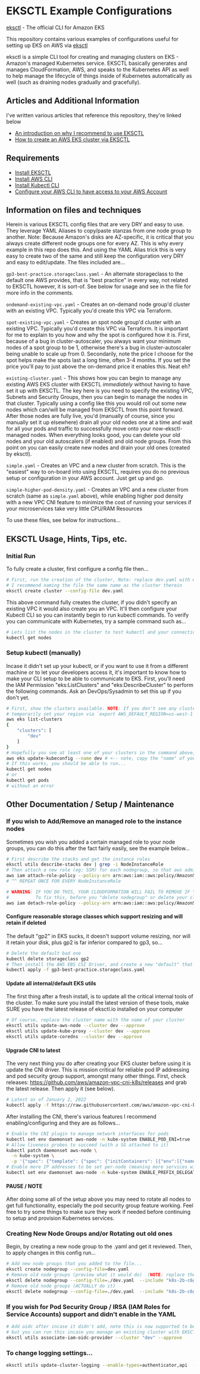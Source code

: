 # EKSCTL Example Configurations

[eksctl](https://eksctl.io) - The official CLI for Amazon EKS

This repository contains various examples of configurations useful for setting up EKS on AWS via [eksctl](https://eksctl.io)

eksctl is a simple CLI tool for creating and managing clusters on EKS - Amazon's managed Kubernetes service. EKSCTL basically generates and manages CloudFormation, AWS, and speaks to the Kubernetes API as well to help manage the lifecycle of things inside of Kubernetes automatically as well (such as draining nodes gradually and gracefully).


## Articles and Additional Information

I've written various articles that reference this repository, they're linked below

* [An introduction on why I recommend to use EKSCTL](https://www.devops-nirvana.com/manage-kubernetes-clusters-on-aws-with-eksctl/)
* [How to create an AWS EKS cluster via EKSCTL](https://www.devops-nirvana.com/creating-a-kubernetes-cluster-on-aws-with-eksctl/)


## Requirements

- [Install EKSCTL](https://docs.aws.amazon.com/eks/latest/userguide/eksctl.html)
- [Install AWS CLI](https://docs.aws.amazon.com/cli/latest/userguide/getting-started-install.html)
- [Install Kubectl CLI](https://kubernetes.io/docs/tasks/tools/)
- [Configure your AWS CLI to have access to your AWS Account](https://docs.aws.amazon.com/cli/latest/userguide/cli-configure-quickstart.html#cli-configure-quickstart-config)


## Information on files and techniques

Herein is various EKSCTL config files that are very DRY and easy to use. They leverage YAML Aliases to copy/paste stanzas from
one node group to another. Note: Because Amazon's disks are AZ-specific, it is critical that you always create different node
groups one for every AZ. This is why every example in this repo does this. And using the YAML Alias trick this is very easy
to create two of the same and still keep the configuration very DRY and easy to edit/update. The files included are...

`gp3-best-practice.storageclass.yaml` - An alternate storageclass to the default one AWS provides, that is "best practice" in every way, not related to EKSCTL however, it is sort-of. See below for usage and see in the file for more info in the comments.

`ondemand-existing-vpc.yaml` - Creates an on-demand node group'd cluster with an existing VPC. Typically you'd create this VPC via Terraform.

`spot-existing-vpc.yaml` - Creates an spot node group'd cluster with an existing VPC. Typically you'd create this VPC via Terraform. It is
important for me to explain to you how and why the spot is configured how it is. First, because of a bug in cluster-autoscaler, you always
want your minimum nodes of a spot group to be 1, otherwise there's a bug in cluster-autoscaler being unable to scale up from 0. Secondarily,
note the price I choose for the spot helps make the spots last a long time, often 3-4 months. If you set the price you'll pay to just above the
on-demand price it enables this. Neat eh?

`existing-cluster.yaml` - This shows how you can begin to manage any existing AWS EKS cluster with EKSCTL *immediately* without having to have
set it up with EKSCTL. The key here is you need to specify the existing VPC, Subnets and Security Groups, then you can begin to manage the nodes
in that cluster. Typically using a config like this you would roll out some new nodes which can/will be managed from EKSCTL from this point forward.
After those nodes are fully live, you'd (manually of course, since you manually set it up elsewhere) drain all your old nodes one at a time and
wait for all your pods and traffic to successfully move onto your now-eksctl-managed nodes. When everything looks good, you can delete your old nodes and your old autoscalers (if enabled) and old node groups. From this point on you can easily create new nodes and drain your old ones (created by eksctl).

`simple.yaml` - Creates an VPC and a new cluster from scratch. This is the "easiest" way to on-board into using EKSCTL, requires you do
no previous setup or configuration in your AWS account. Just get up and go.

`simple-higher-pod-density.yaml` - Creates an VPC and a new cluster from scratch (same as `simple.yaml` above), while enabling higher pod density with a new VPC CNI feature to minimize the cost of running your services if your microservices take very little CPU/RAM Resources

To use these files, see below for instructions...


## EKSCTL Usage, Hints, Tips, etc.

### Initial Run
To fully create a cluster, first configure a config file then...
```bash
# First, run the creation of the cluster, Note: replace dev.yaml with whatever file(s) from above or create your own.
# I recommend naming the file the same name as the cluster therein
eksctl create cluster --config-file dev.yaml
```

This above command fully creates the cluster, if you didn't specify an existing VPC it would also create you an VPC. It'll then
configure your Kubectl CLI so you can instantly begin to run kubectl commands. To verify you can communicate with Kubernetes, try a
sample command such as...

```bash
# Lets list the nodes in the cluster to test kubectl and your connection to it.
kubectl get nodes
```

### Setup kubectl (manually)
Incase it didn't set up your kubectl, or if you want to use it from a different machine or to let your developers access it, it's important
to know how to make your CLI setup to be able to communicate to EKS. First, you'll need the IAM Permission "eks:ListClusters" and "eks:DescribeCluster" to perform the following commands. Ask an DevOps/Sysadmin to set this up if you don't yet.
```bash
# First, show the clusters available. NOTE: If you don't see any clusters, you may need to set your region first. You can
# temporarily set your region via `export AWS_DEFAULT_REGION=us-west-1` then re-running the below command
aws eks list-clusters
{
    "clusters": [
        "dev"
    ]
}
# Hopefully you see at least one of your clusters in the command above, if that works then setup your kubectl with...
aws eks update-kubeconfig --name dev # <-- note, copy the "name" of your cluster from the above command result here
# If this works, you should be able to run...
kubectl get nodes
# or
kubectl get pods
# without an error
```

## Other Documentation / Setup / Maintenance

### If you wish to Add/Remove an managed role to the instance nodes

Sometimes you wish you added a certain managed role to your node groups, you can do this after the fact fairly easily, see the example below...

```bash
# First describe the stacks and get the instance roles
eksctl utils describe-stacks dev | grep -i NodeInstanceRole
# Then attach a new role (eg: SSM) for each nodegroup, so that aws admins can ssh into the nodes via AWS SSM (do this once per nodegroup)
aws iam attach-role-policy --policy-arn arn:aws:iam::aws:policy/AmazonSSMManagedInstanceCore --role-name eksctl-dev-nodegroup-c5-all-4xlar-NodeInstanceRole-ZBE0RGVPXVF6
# ^^ REPEAT ONCE FOR EVERY NodeInstanceRole

# WARNING: IF YOU DO THIS, YOUR CLOUDFORMATION WILL FAIL TO REMOVE IF YOU WISH TO ROTATE NODES OR REMOVE KUBERNETES ENTIRELY
#          To fix this, before you "delete nodegroup" or delete your cloudformation stacks you'll need to detach this above policy, eg:
aws iam detach-role-policy --policy-arn arn:aws:iam::aws:policy/AmazonSSMManagedInstanceCore --role-name eksctl-dev-nodegroup-c5-all-4xlar-NodeInstanceRole-XWZBXB42716V
```

#### Configure reasonable storage classes which support resizing and will retain if deleted

The default "gp2" in EKS sucks, it doesn't support volume resizing, nor will it retain your disk, plus gp2 is far inferior compared to gp3, so...

```bash
# Delete the default bad one
kubectl delete storageclass gp2
# Then install the AWS EBS CSI Driver, and create a new "default" that has gp3
kubectl apply -f gp3-best-practice.storageclass.yaml
```

#### Update all internal/default EKS utils
The first thing after a fresh install, is to update all the critical internal tools of the cluster. To make sure you
install the latest version of these tools, make SURE you have the latest release of eksctl.io installed on your computer
```bash
# Of course, replace the cluster name with the name of your cluster
eksctl utils update-aws-node --cluster dev --approve
eksctl utils update-kube-proxy --cluster dev --approve
eksctl utils update-coredns --cluster dev --approve
```


#### Upgrade CNI to latest
The very next thing you do after creating your EKS cluster before using it is update the CNI driver. This is mission critical for reliable pod IP addressing and pod security group support, amongst many other things. First, check releases: https://github.com/aws/amazon-vpc-cni-k8s/releases and grab the latest release. Then apply it (see below).
```bash
# Latest as of January 2, 2022
kubectl apply -f https://raw.githubusercontent.com/aws/amazon-vpc-cni-k8s/v1.12.0/config/master/aws-k8s-cni.yaml
```

After installing the CNI, there's various features I recommend enabling/configuring and they are as follows...
```bash
# Enable the CNI plugin to manage network interfaces for pods
kubectl set env daemonset aws-node -n kube-system ENABLE_POD_ENI=true
# Allow liveness probes to succeed (with a SG attached to it)
kubectl patch daemonset aws-node \
  -n kube-system \
  -p '{"spec": {"template": {"spec": {"initContainers": [{"env":[{"name":"DISABLE_TCP_EARLY_DEMUX","value":"true"}],"name":"aws-vpc-cni-init"}]}}}}'
# Enable more IP addresses to be set per-node (meaning more services with SGs allowed per-node), a new feature in 2022
kubectl set env daemonset aws-node -n kube-system ENABLE_PREFIX_DELEGATION=true
```

#### PAUSE / NOTE
After doing some all of the setup above you may need to rotate all nodes to get full functionality, especially the pod security group feature working. Feel free to try some things to make sure they work if needed before continuing to setup and provision Kubernetes services.

### Creating New Node Groups and/or Rotating out old ones
Begin, by creating a new node group to the <envname>.yaml and get it reviewed. Then, to apply changes in this config run...
```bash
# Add new node groups that you added to the file...
eksctl create nodegroup --config-file=dev.yaml
# Remove old node groups (preview what it would do)  (NOTE: replace the "include" name to be the name of the nodegroup you are deleting)
eksctl delete nodegroup --config-file=./dev.yaml  --include "k8s-2b-c6g-xlarge-primary"
# Remove old node groups (ACTUALLY do it)
eksctl delete nodegroup --config-file=./dev.yaml  --include "k8s-2b-c6g-xlarge-primary" --approve
```

### If you wish for Pod Security Group / IRSA (IAM Roles for Service Accounts) support and didn't enable in the YAML
```bash
# Add oidc after incase it didn't add, note this is now supported to be in the yaml
# but you can run this incase you manage an existing cluster with EKSCTL and don't have this enabled
eksctl utils associate-iam-oidc-provider --cluster "dev" --approve
```

### To change logging settings...
```bash
eksctl utils update-cluster-logging --enable-types=authenticator,api  --disable-types=audit,controllerManager,scheduler --cluster CLUSTERNAME --approve
```
